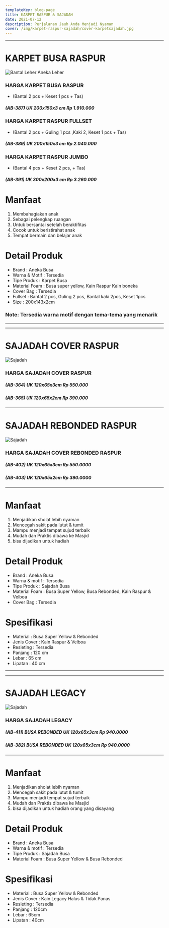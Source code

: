 ```yaml
---
templateKey: blog-page
title: KARPET RASPUR & SAJADAH
date: 2021-07-12
description: Perjalanan Jauh Anda Menjadi Nyaman
cover: /img/karpet-raspur-sajadah/cover-karpetsajadah.jpg
---
```

___
# KARPET BUSA RASPUR
![Bantal Leher Aneka Leher](/img/karpet-rasput-sajadah/karpet-raspur.jpg "Bantal Leher Aneka Busa")
### HARGA KARPET BUSA RASPUR
* (Bantal 2 pcs + Keset 1 pcs + Tas)
##### (AB-387) UK 200x150x3 cm Rp 1.910.000 

### HARGA KARPET RASPUR FULLSET
* (Bantal 2 pcs + Guling 1 pcs ,Kaki 2, Keset 1 pcs + Tas)
##### (AB-389) UK 200x150x3 cm Rp 2.040.000 

### HARGA KARPET RASPUR JUMBO
* (Bantal 4 pcs + Keset 2 pcs, + Tas)
##### (AB-391) UK 300x200x3 cm Rp 3.260.000 

# Manfaat
1. Membahagiakan anak
2. Sebagai pelengkap ruangan
3. Untuk bersantai setelah beraktifitas
4. Cocok untuk beristirahat anak
5. Tempat bermain dan belajar anak

# Detail Produk
* Brand : Aneka Busa
* Warna & Motif : Tersedia
* Tipe Produk : Karpet Busa
* Material Foam : Busa super yellow, Kain Raspur Kain boneka
* Cover Bag : Tersedia
* Fullset : Bantal 2 pcs, Guling 2 pcs, Bantal kaki 2pcs, Keset 1pcs
* Size    : 200x143x2cm 

### Note: Tersedia warna motif dengan tema-tema yang  menarik
___
___
# SAJADAH COVER RASPUR 
![Sajadah](/img/karpet-raspur-sajadah/sajadah.jpg "Sajadah")
### HARGA SAJADAH COVER RASPUR
##### (AB-364) UK 120x65x3cm Rp 550.000
##### (AB-365) UK 120x65x2cm Rp 390.000
___
# SAJADAH REBONDED RASPUR
![Sajadah](/img/karpet-raspur-sajadah/sajadah.jpg "Sajadah")
### HARGA SAJADAH COVER REBONDED RASPUR
##### (AB-402) UK 120x65x3cm Rp 550.0000
##### (AB-403) UK 120x65x2cm Rp 390.0000
___

# Manfaat 
1. Menjadikan sholat lebih nyaman
2. Mencegah sakit pada lutut & tumit
3. Mampu menjadi tempat sujud terbaik
4. Mudah dan Praktis dibawa ke Masjid
5. bisa dijadikan untuk hadiah

# Detail Produk
* Brand           : Aneka Busa
* Warna & motif   : Tersedia
* Tipe Produk     : Sajadah Busa
* Material Foam   : Busa Super Yellow, Busa Rebonded, Kain Raspur & Velboa
* Cover Bag       : Tersedia

# Spesifikasi
* Material        : Busa Super Yellow & Rebonded
* Jenis Cover     : Kain Raspur & Velboa
* Resleting       : Tersedia
* Panjang         : 120 cm
* Lebar           : 65 cm
* Lipatan         : 40 cm
___
___
# SAJADAH LEGACY
![Sajadah](/img/karpet-raspur-sajadah/sajadah-sandar.jpg "Sajadah")
### HARGA SAJADAH LEGACY
##### (AB-411) BUSA REBONDED UK 120x65x3cm  Rp 940.0000
##### (AB-382) BUSA REBONDED UK 120x65x3cm  Rp 940.0000

___
# Manfaat 
1. Menjadikan sholat lebih nyaman
2. Mencegah sakit pada lutut & tumit
3. Mampu menjadi tempat sujud terbaik
4. Mudah dan Praktis dibawa ke Masjid
5. bisa dijadikan untuk hadiah orang yang disayang

# Detail Produk
* Brand           : Aneka Busa
* Warna & motif   : Tersedia
* Tipe Produk     : Sajadah Busa
* Material Foam   : Busa Super Yellow & Busa Rebonded

# Spesifikasi
* Material        : Busa Super Yellow & Rebonded
* Jenis Cover     : Kain Legacy Halus & Tidak Panas
* Resleting       : Tersedia
* Panjang         : 120cm
* Lebar           : 65cm
* Lipatan         : 40cm
